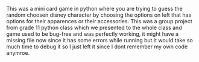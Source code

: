 This was a mini card game in python where you are trying to guess the random choosen disney character 
by choosing the options on left that has options for their apparences or their accessories.
This was a group project from grade 11 python class
which we presented to the whole class and game used to be bug-free and was perfectly working,
it might have a missing file now since it has some errors while running 
but it would take so much time to debug it so I just left it since I dont remember my own code anymroe. 
